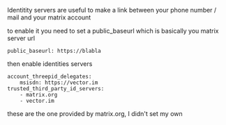 Identitity servers are useful to make a link between your phone number / mail and your matrix account


to enable it you need to set a public_baseurl which is basically you matrix server url

```
public_baseurl: https://blabla
```

then enable identities servers
```
account_threepid_delegates:
    msisdn: https://vector.im
trusted_third_party_id_servers:
    - matrix.org
    - vector.im
```

these are the one provided by matrix.org, I didn't set my own
